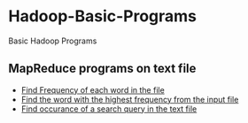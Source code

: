 # Hadoop-Basic-Programs
Basic Hadoop Programs

## MapReduce programs on text file 

- [Find Frequency of each word in the file](/NStacks.java)
- [Find the word with the highest frequency from the input file](/WordHighFreq.java)
- [Find occurance of a search query in the text file](/WordSearch.java)
